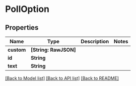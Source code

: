 # PollOption

## Properties
Name | Type | Description | Notes
------------ | ------------- | ------------- | -------------
**custom** | **[String: RawJSON]** |  | 
**id** | **String** |  | 
**text** | **String** |  | 

[[Back to Model list]](../README.md#documentation-for-models) [[Back to API list]](../README.md#documentation-for-api-endpoints) [[Back to README]](../README.md)


